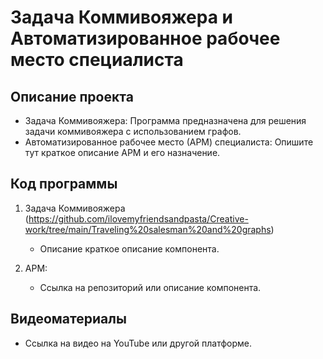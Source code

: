 # Задача Коммивояжера и Автоматизированное рабочее место специалиста

## Описание проекта
- Задача Коммивояжера: Программа предназначена для решения задачи коммивояжера с использованием графов.
- Автоматизированное рабочее место (АРМ) специалиста: Опишите тут краткое описание АРМ и его назначение.

## Код программы
1. Задача Коммивояжера (https://github.com/ilovemyfriendsandpasta/Creative-work/tree/main/Traveling%20salesman%20and%20graphs)
    - Описание краткое описание компонента.
   
2. АРМ:
    - Ссылка на репозиторий или описание компонента.

## Видеоматериалы
- Ссылка на видео на YouTube или другой платформе.
